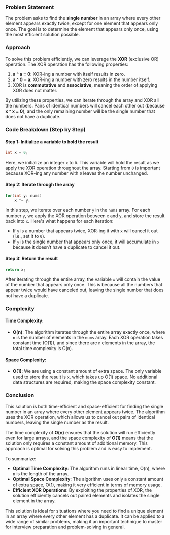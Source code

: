 ### Problem Statement

The problem asks to find the **single number** in an array where every other element appears exactly twice, except for one element that appears only once. The goal is to determine the element that appears only once, using the most efficient solution possible.

### Approach

To solve this problem efficiently, we can leverage the **XOR** (exclusive OR) operation. The XOR operation has the following properties:
1. **a ^ a = 0**: XOR-ing a number with itself results in zero.
2. **a ^ 0 = a**: XOR-ing a number with zero results in the number itself.
3. XOR is **commutative** and **associative**, meaning the order of applying XOR does not matter.

By utilizing these properties, we can iterate through the array and XOR all the numbers. Pairs of identical numbers will cancel each other out (because **x ^ x = 0**), and the only remaining number will be the single number that does not have a duplicate.

### Code Breakdown (Step by Step)

#### Step 1: Initialize a variable to hold the result

```cpp
int x = 0;
```
Here, we initialize an integer `x` to `0`. This variable will hold the result as we apply the XOR operation throughout the array. Starting from `0` is important because XOR-ing any number with `0` leaves the number unchanged.

#### Step 2: Iterate through the array

```cpp
for(int y: nums)
    x ^= y;
```
In this step, we iterate over each number `y` in the `nums` array. For each number `y`, we apply the XOR operation between `x` and `y`, and store the result back into `x`. Here's what happens for each iteration:
- If `y` is a number that appears twice, XOR-ing it with `x` will cancel it out (i.e., set it to `0`).
- If `y` is the single number that appears only once, it will accumulate in `x` because it doesn’t have a duplicate to cancel it out.

#### Step 3: Return the result

```cpp
return x;
```
After iterating through the entire array, the variable `x` will contain the value of the number that appears only once. This is because all the numbers that appear twice would have canceled out, leaving the single number that does not have a duplicate.

### Complexity

#### Time Complexity:
- **O(n)**: The algorithm iterates through the entire array exactly once, where `n` is the number of elements in the `nums` array. Each XOR operation takes constant time (O(1)), and since there are `n` elements in the array, the total time complexity is O(n).

#### Space Complexity:
- **O(1)**: We are using a constant amount of extra space. The only variable used to store the result is `x`, which takes up O(1) space. No additional data structures are required, making the space complexity constant.

### Conclusion

This solution is both time-efficient and space-efficient for finding the single number in an array where every other element appears twice. The algorithm uses the XOR operation, which allows us to cancel out pairs of identical numbers, leaving the single number as the result. 

The time complexity of **O(n)** ensures that the solution will run efficiently even for large arrays, and the space complexity of **O(1)** means that the solution only requires a constant amount of additional memory. This approach is optimal for solving this problem and is easy to implement.

To summarize:
- **Optimal Time Complexity**: The algorithm runs in linear time, O(n), where `n` is the length of the array.
- **Optimal Space Complexity**: The algorithm uses only a constant amount of extra space, O(1), making it very efficient in terms of memory usage.
- **Efficient XOR Operations**: By exploiting the properties of XOR, the solution efficiently cancels out paired elements and isolates the single element in the array.

This solution is ideal for situations where you need to find a unique element in an array where every other element has a duplicate. It can be applied to a wide range of similar problems, making it an important technique to master for interview preparation and problem-solving in general.